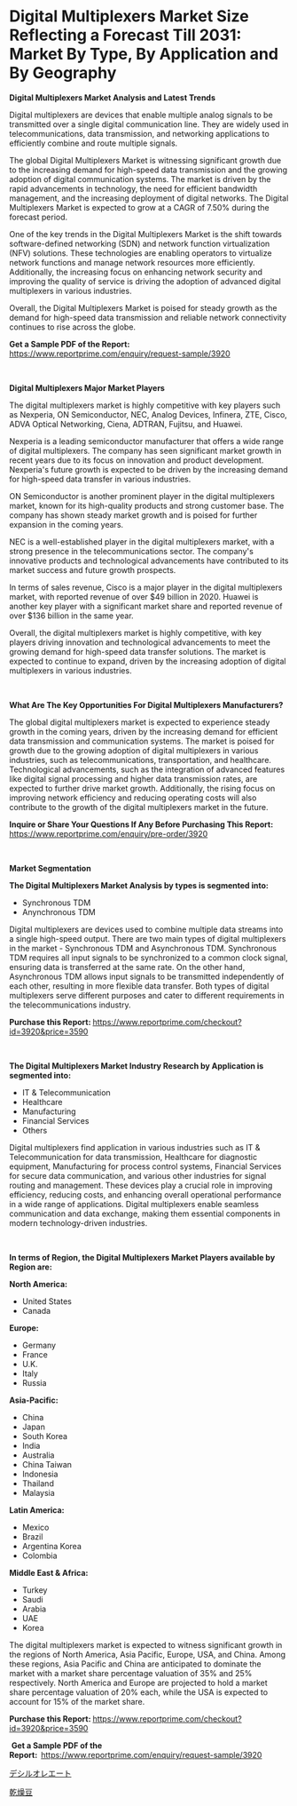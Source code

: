 <p><h1>Digital Multiplexers Market Size Reflecting a Forecast Till 2031: Market By Type, By Application and By Geography</h1></p><p><strong>Digital Multiplexers Market Analysis and Latest Trends</strong></p>
<p><p>Digital multiplexers are devices that enable multiple analog signals to be transmitted over a single digital communication line. They are widely used in telecommunications, data transmission, and networking applications to efficiently combine and route multiple signals.</p><p>The global Digital Multiplexers Market is witnessing significant growth due to the increasing demand for high-speed data transmission and the growing adoption of digital communication systems. The market is driven by the rapid advancements in technology, the need for efficient bandwidth management, and the increasing deployment of digital networks. The Digital Multiplexers Market is expected to grow at a CAGR of 7.50% during the forecast period.</p><p>One of the key trends in the Digital Multiplexers Market is the shift towards software-defined networking (SDN) and network function virtualization (NFV) solutions. These technologies are enabling operators to virtualize network functions and manage network resources more efficiently. Additionally, the increasing focus on enhancing network security and improving the quality of service is driving the adoption of advanced digital multiplexers in various industries.</p><p>Overall, the Digital Multiplexers Market is poised for steady growth as the demand for high-speed data transmission and reliable network connectivity continues to rise across the globe.</p></p>
<p><strong>Get a Sample PDF of the Report:&nbsp;</strong> <a href="https://www.reportprime.com/enquiry/request-sample/3920">https://www.reportprime.com/enquiry/request-sample/3920</a></p>
<p>&nbsp;</p>
<p><strong>Digital Multiplexers Major Market Players</strong></p>
<p><p>The digital multiplexers market is highly competitive with key players such as Nexperia, ON Semiconductor, NEC, Analog Devices, Infinera, ZTE, Cisco, ADVA Optical Networking, Ciena, ADTRAN, Fujitsu, and Huawei. </p><p>Nexperia is a leading semiconductor manufacturer that offers a wide range of digital multiplexers. The company has seen significant market growth in recent years due to its focus on innovation and product development. Nexperia's future growth is expected to be driven by the increasing demand for high-speed data transfer in various industries.</p><p>ON Semiconductor is another prominent player in the digital multiplexers market, known for its high-quality products and strong customer base. The company has shown steady market growth and is poised for further expansion in the coming years.</p><p>NEC is a well-established player in the digital multiplexers market, with a strong presence in the telecommunications sector. The company's innovative products and technological advancements have contributed to its market success and future growth prospects.</p><p>In terms of sales revenue, Cisco is a major player in the digital multiplexers market, with reported revenue of over $49 billion in 2020. Huawei is another key player with a significant market share and reported revenue of over $136 billion in the same year.</p><p>Overall, the digital multiplexers market is highly competitive, with key players driving innovation and technological advancements to meet the growing demand for high-speed data transfer solutions. The market is expected to continue to expand, driven by the increasing adoption of digital multiplexers in various industries.</p></p>
<p>&nbsp;</p>
<p><strong>What Are The Key Opportunities For Digital Multiplexers Manufacturers?</strong></p>
<p><p>The global digital multiplexers market is expected to experience steady growth in the coming years, driven by the increasing demand for efficient data transmission and communication systems. The market is poised for growth due to the growing adoption of digital multiplexers in various industries, such as telecommunications, transportation, and healthcare. Technological advancements, such as the integration of advanced features like digital signal processing and higher data transmission rates, are expected to further drive market growth. Additionally, the rising focus on improving network efficiency and reducing operating costs will also contribute to the growth of the digital multiplexers market in the future.</p></p>
<p><strong>Inquire or Share Your Questions If Any Before Purchasing This Report:</strong> <a href="https://www.reportprime.com/enquiry/pre-order/3920">https://www.reportprime.com/enquiry/pre-order/3920</a></p>
<p>&nbsp;</p>
<p><strong>Market Segmentation</strong></p>
<p><strong>The Digital Multiplexers Market Analysis by types is segmented into:</strong></p>
<p><ul><li>Synchronous TDM</li><li>Anynchronous TDM</li></ul></p>
<p><p>Digital multiplexers are devices used to combine multiple data streams into a single high-speed output. There are two main types of digital multiplexers in the market - Synchronous TDM and Asynchronous TDM. Synchronous TDM requires all input signals to be synchronized to a common clock signal, ensuring data is transferred at the same rate. On the other hand, Asynchronous TDM allows input signals to be transmitted independently of each other, resulting in more flexible data transfer. Both types of digital multiplexers serve different purposes and cater to different requirements in the telecommunications industry.</p></p>
<p><strong>Purchase this Report:&nbsp;</strong><a href="https://www.reportprime.com/checkout?id=3920&price=3590">https://www.reportprime.com/checkout?id=3920&price=3590</a></p>
<p>&nbsp;</p>
<p><strong>The Digital Multiplexers Market Industry Research by Application is segmented into:</strong></p>
<p><ul><li>IT & Telecommunication</li><li>Healthcare</li><li>Manufacturing</li><li>Financial Services</li><li>Others</li></ul></p>
<p><p>Digital multiplexers find application in various industries such as IT & Telecommunication for data transmission, Healthcare for diagnostic equipment, Manufacturing for process control systems, Financial Services for secure data communication, and various other industries for signal routing and management. These devices play a crucial role in improving efficiency, reducing costs, and enhancing overall operational performance in a wide range of applications. Digital multiplexers enable seamless communication and data exchange, making them essential components in modern technology-driven industries.</p></p>
<p>&nbsp;</p>
<p><strong>In terms of Region, the Digital Multiplexers Market Players available by Region are:</strong></p>
<p>
    <p> <strong> North America: </strong>
        <ul>
            <li>United States</li>
            <li>Canada</li>
        </ul>
        </p> 
    <p> <strong> Europe: </strong>
        <ul>
            <li>Germany</li>
            <li>France</li>
            <li>U.K.</li>
            <li>Italy</li>
            <li>Russia</li>
        </ul>
        </p> 
    <p> <strong> Asia-Pacific: </strong>
        <ul>
            <li>China</li>
            <li>Japan</li>
            <li>South Korea</li>
            <li>India</li>
            <li>Australia</li>
            <li>China Taiwan</li>
            <li>Indonesia</li>
            <li>Thailand</li>
            <li>Malaysia</li>
        </ul>
        </p> 
    <p> <strong> Latin America: </strong>
        <ul>
            <li>Mexico</li>
            <li>Brazil</li>
            <li>Argentina Korea</li>
            <li>Colombia</li>
        </ul>
        </p> 
    <p> <strong> Middle East & Africa: </strong>
        <ul>
            <li>Turkey</li>
            <li>Saudi</li>
            <li>Arabia</li>
            <li>UAE</li>
            <li>Korea</li>
        </ul>
    </p>
    </p>
<p><p>The digital multiplexers market is expected to witness significant growth in the regions of North America, Asia Pacific, Europe, USA, and China. Among these regions, Asia Pacific and China are anticipated to dominate the market with a market share percentage valuation of 35% and 25% respectively. North America and Europe are projected to hold a market share percentage valuation of 20% each, while the USA is expected to account for 15% of the market share.</p></p>
<p><strong>Purchase this Report: </strong><a href="https://www.reportprime.com/checkout?id=3920&price=3590">https://www.reportprime.com/checkout?id=3920&price=3590</a></p>
<p>&nbsp;<strong>Get a Sample PDF of the Report:&nbsp;&nbsp;</strong><a href="https://www.reportprime.com/enquiry/request-sample/3920">https://www.reportprime.com/enquiry/request-sample/3920</a></p>
<p><strong></strong></p>
<p><p><a href="https://github.com/laurenreichert/Market-Research-Report-List-1/blob/main/891705314804.md">デシルオレエート</a></p><p><a href="https://github.com/RodHoppe07/Market-Research-Report-List-1/blob/main/265470614805.md">乾燥豆</a></p></p>